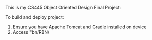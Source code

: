 This is my CS445 Object Oriented Design Final Project:

To build and deploy project:
  1) Ensure you have Apache Tomcat and Gradle installed on device
  2) Access "bn/RBN/
